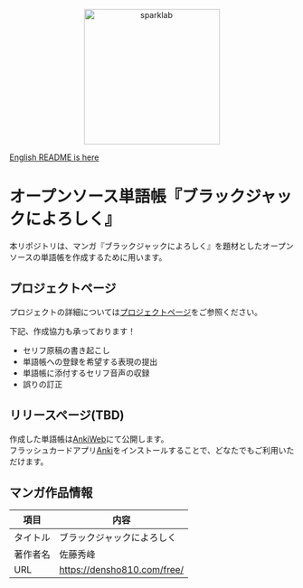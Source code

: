 <p align="center">
 <img src="media/eijiro-icon.png" width="240" alt="sparklab">
</p>

[English README is here](../README.md)

# オープンソース単語帳『ブラックジャックによろしく』

本リポジトリは、マンガ『ブラックジャックによろしく』を題材としたオープンソースの単語帳を作成するために用います。

## プロジェクトページ

プロジェクトの詳細については[プロジェクトページ](https://error96num.notion.site/Open-Source-Vocabulary-Book-Give-My-Regards-to-Black-Jack-da97d1b47d544ac1bb27b8aa20748db1)をご参照ください。

下記、作成協力も承っております！

* セリフ原稿の書き起こし
* 単語帳への登録を希望する表現の提出
* 単語帳に添付するセリフ音声の収録
* 誤りの訂正

## リリースページ(TBD)

作成した単語帳は[AnkiWeb](https://ankiweb.net/shared/decks/)にて公開します。\
フラッシュカードアプリ[Anki](https://apps.ankiweb.net/)をインストールすることで、どなたでもご利用いただけます。

## マンガ作品情報

| 項目 | 内容 |
| ---- | ---- |
| タイトル | ブラックジャックによろしく |
| 著作者名 | 佐藤秀峰 |
| URL | https://densho810.com/free/ |